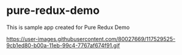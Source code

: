 # pure-redux-demo
 This is sample app created for Pure Redux Demo

https://user-images.githubusercontent.com/80027669/117529525-9cb1ed80-b00a-11eb-99c4-7767af674f91.gif
